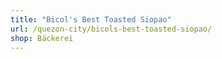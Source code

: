 ```yaml
---
title: "Bicol's Best Toasted Siopao"
url: /quezon-city/bicols-best-toasted-siopao/
shop: Bäckerei
---
```

